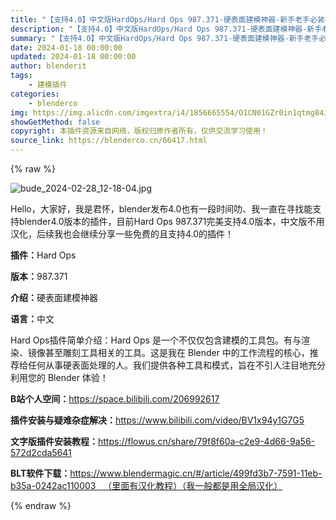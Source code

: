 ```yaml
---
title: "【支持4.0】中文版HardOps/Hard Ops 987.371-硬表面建模神器-新手老手必装插件"
description: "【支持4.0】中文版HardOps/Hard Ops 987.371-硬表面建模神器-新手老手必装插件"
summary: "【支持4.0】中文版HardOps/Hard Ops 987.371-硬表面建模神器-新手老手必装插件"
date: 2024-01-18 00:00:00
updated: 2024-01-18 00:00:00
author: blenderit
tags: 
    - 建模插件
categories:
    - blenderco
img: https://img.alicdn.com/imgextra/i4/1856665554/O1CN01GZr0in1qtmg84JIHa_!!1856665554.jpg
showGetMethod: false
copyright: 本插件资源来自网络，版权归原作者所有，仅供交流学习使用！
source_link: https://blenderco.cn/66417.html
---
```


{% raw %}
<p><img src="https://img.alicdn.com/imgextra/i4/1856665554/O1CN01zA2fyG1qtmg4OBSJk_!!1856665554.jpg" alt="bude_2024-02-28_12-18-04.jpg"></p><p>Hello，大家好，我是君怀，blender发布4.0也有一段时间叻、我一直在寻找能支持blender4.0版本的插件，目前Hard Ops 987.371完美支持4.0版本，中文版不用汉化，后续我也会继续分享一些免费的且支持4.0的插件！</p><p><strong>插件：</strong>Hard Ops</p><p><strong>版本：</strong>987.371</p><p><strong>介绍：</strong>硬表面建模神器</p><p><strong>语言：</strong>中文</p><p>Hard Ops插件简单介绍：Hard Ops 是一个不仅仅包含建模的工具包。有与渲染、镜像甚至雕刻工具相关的工具。这是我在 Blender 中的工作流程的核心，推荐给任何从事硬表面处理的人。我们提供各种工具和模式，旨在不引人注目地充分利用您的 Blender 体验！</p><p><strong>B站个人空间：</strong><a href="https://space.bilibili.com/206992617">https://space.bilibili.com/206992617</a></p><p><strong>插件安装与疑难杂症解决：</strong><a href="https://www.bilibili.com/video/BV1x94y1G7G5">https://www.bilibili.com/video/BV1x94y1G7G5</a></p><p><strong>文字版插件安装教程：</strong><a href="https://flowus.cn/share/79f8f60a-c2e9-4d66-9a56-572d2cda5641">https://flowus.cn/share/79f8f60a-c2e9-4d66-9a56-572d2cda5641</a></p><p><strong>BLT软件下载：</strong><u><a href="https://www.blendermagic.cn/#/article/499fd3b7-7591-11eb-b35a-0242ac110003">https://www.blendermagic.cn/#/article/499fd3b7-7591-11eb-b35a-0242ac110003 </a>  （里面有汉化教程）</u><u>（</u><u>我一般都是用全局汉化</u><u>）</u></p>
<div style="display: none">blenderco</div>
{% endraw %}